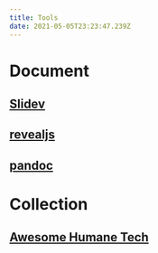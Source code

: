 ```yaml
---
title: Tools
date: 2021-05-05T23:23:47.239Z
---
```

# Document

## [Slidev](https://github.com/slidevjs/slidev)

## [revealjs](https://revealjs.com)

## [pandoc](https://pandoc.org/MANUAL.html#slide-shows)

# Collection

## [Awesome Humane Tech](https://github.com/humanetech-community/awesome-humane-tech)

